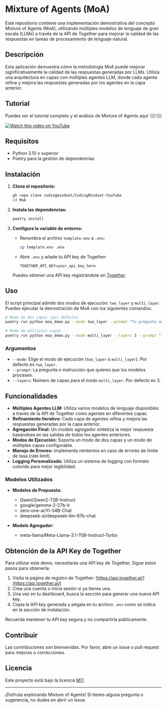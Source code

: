 # Mixture of Agents (MoA)

Este repositorio contiene una implementación demostrativa del concepto Mixture of Agents (MoA), utilizando múltiples modelos de lenguaje de gran escala (LLMs) a través de la API de Together para mejorar la calidad de las respuestas en tareas de procesamiento de lenguaje natural.

## Descripción

Esta aplicación demuestra cómo la metodología MoA puede mejorar significativamente la calidad de las respuestas generadas por LLMs. Utiliza una arquitectura en capas con múltiples agentes LLM, donde cada agente refina y mejora las respuestas generadas por los agentes en la capa anterior.

## Tutorial

Puedes ver el tutorial completo y el análisis de Mixture of Agents aquí 👇🏽👇🏽

[![Watch this video on YouTube](https://img.youtube.com/vi/jqHUdrxqlPQ/0.jpg)](https://www.youtube.com/watch?v=jqHUdrxqlPQ)

## Requisitos

- Python 3.10 o superior
- Poetry para la gestión de dependencias

## Instalación

1. **Clona el repositorio:**

   ```bash
   gh repo clone codingmindset/CodingMindset-YouTube
   cd MoA
   ```

2. **Instala las dependencias:**

   ```bash
   poetry install
   ```

3. **Configura la variable de entorno:**

   - Renombra el archivo `template.env` a `.env`:
     ```bash
     cp template.env .env
     ```

   - Abre `.env` y añade tu API key de Together:
     ```env
     TOGETHER_API_KEY=your_api_key_here
     ```

   Puedes obtener una API key registrándote en [Together](https://www.together.ai/).

## Uso

El script principal admite dos modos de ejecución: `two_layer` y `multi_layer`. Puedes ejecutar la demostración de MoA con los siguientes comandos:

```bash
# Modo de dos capas (por defecto)
poetry run python moa_demo.py --mode two_layer --prompt "Tu pregunta aquí"

# Modo de múltiples capas
poetry run python moa_demo.py --mode multi_layer --layers 3 --prompt "Tu pregunta aquí"
```

### Argumentos

- `--mode`: Elige el modo de ejecución (`two_layer` o `multi_layer`). Por defecto es `two_layer`.
- `--prompt`: La pregunta o instrucción que quieres que los modelos procesen.
- `--layers`: Número de capas para el modo `multi_layer`. Por defecto es 3.

## Funcionalidades

- **Múltiples Agentes LLM:** Utiliza varios modelos de lenguaje disponibles a través de la API de Together como agentes en diferentes capas.
- **Refinamiento Iterativo:** Cada capa de agentes refina y mejora las respuestas generadas por la capa anterior.
- **Agregación Final:** Un modelo agregador sintetiza la mejor respuesta basándose en las salidas de todos los agentes anteriores.
- **Modos de Ejecución:** Soporta un modo de dos capas y un modo de múltiples capas configurable.
- **Manejo de Errores:** Implementa reintentos en caso de errores de límite de tasa (rate limit).
- **Logging Personalizado:** Utiliza un sistema de logging con formato colorido para mejor legibilidad.

### Modelos Utilizados

- **Modelos de Propuesta:**
  - Qwen/Qwen2-72B-Instruct
  - google/gemma-2-27b-it
  - zero-one-ai/Yi-34B-Chat
  - deepseek-ai/deepseek-llm-67b-chat

- **Modelo Agregador:**
  - meta-llama/Meta-Llama-3.1-70B-Instruct-Turbo


## Obtención de la API Key de Together

Para utilizar este demo, necesitarás una API key de Together. Sigue estos pasos para obtenerla:

1. Visita la página de registro de Together: [https://api.together.ai/](https://api.together.ai/)
2. Crea una cuenta o inicia sesión si ya tienes una.
3. Una vez en tu dashboard, busca la sección para generar una nueva API key.
4. Copia la API key generada y pégala en tu archivo `.env` como se indica en la sección de instalación.

Recuerda mantener tu API key segura y no compartirla públicamente.


## Contribuir

Las contribuciones son bienvenidas. Por favor, abre un issue o pull request para mejoras o correcciones.


## Licencia

Este proyecto está bajo la licencia [MIT](LICENSE).

---


¡Disfruta explorando Mixture of Agents! Si tienes alguna pregunta o sugerencia, no dudes en abrir un issue.
